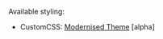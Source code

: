 Available styling:
- CustomCSS: [Modernised Theme](https://hongske.github.io/subeta/custom-css/Modernised/) [alpha]
